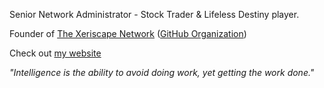 Senior Network Administrator - Stock Trader & Lifeless Destiny player.

Founder of [The Xeriscape Network](https://xeriscape.network/) ([GitHub Organization](https://github.xeriscape.network/))

Check out [my website](https://zeninja864.dev/)

*"Intelligence is the ability to avoid doing work, yet getting the work done."*
